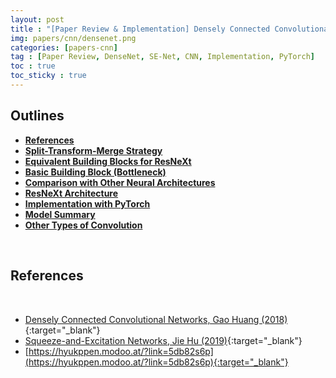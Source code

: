```yaml
---
layout: post
title : "[Paper Review & Implementation] Densely Connected Convolutional Networks (DenseNet, 2018) & Squeeze-and-Excitation Networks (SE-Net, 2019)"
img: papers/cnn/densenet.png
categories: [papers-cnn]  
tag : [Paper Review, DenseNet, SE-Net, CNN, Implementation, PyTorch]
toc : true
toc_sticky : true
---
```


## **Outlines** 
- [**References**](#references)
- [**Split-Transform-Merge Strategy**](#split-transform-merge-strategy)
- [**Equivalent Building Blocks for ResNeXt**](#equivalent-building-blocks-for-resnext)
- [**Basic Building Block (Bottleneck)**](#basic-building-block-bottleneck)
- [**Comparison with Other Neural Architectures**](#comparison-with-other-neural-architectures)
- [**ResNeXt Architecture**](#resnext-architecture)
- [**Implementation with PyTorch**](#implementation-with-pytorch)
- [**Model Summary**](#model-summary)
- [**Other Types of Convolution**](#other-types-of-convolution)

<br/>

## **References**

<br/>

- [Densely Connected Convolutional Networks, Gao Huang (2018)](https://arxiv.org/abs/1608.06993){:target="_blank"}
- [Squeeze-and-Excitation Networks, Jie Hu (2019)](https://arxiv.org/abs/1709.01507){:target="_blank"}
- [https://hyukppen.modoo.at/?link=5db82s6p](https://hyukppen.modoo.at/?link=5db82s6p){:target="_blank"}

<br/>